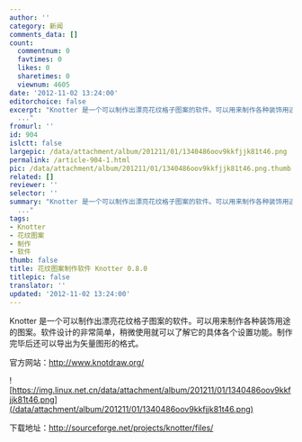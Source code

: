 ```yaml
---
author: ''
category: 新闻
comments_data: []
count:
  commentnum: 0
  favtimes: 0
  likes: 0
  sharetimes: 0
  viewnum: 4605
date: '2012-11-02 13:24:00'
editorchoice: false
excerpt: "Knotter 是一个可以制作出漂亮花纹格子图案的软件。可以用来制作各种装饰用途的图案。软件设计的非常简单，稍微使用就可以了解它的具体各个设置功能。制作完毕后还可以导出为矢量图形的格式。\r\n官方网站：http://www.
  ..."
fromurl: ''
id: 904
islctt: false
largepic: /data/attachment/album/201211/01/1340486oov9kkfjjk81t46.png
permalink: /article-904-1.html
pic: /data/attachment/album/201211/01/1340486oov9kkfjjk81t46.png.thumb.jpg
related: []
reviewer: ''
selector: ''
summary: "Knotter 是一个可以制作出漂亮花纹格子图案的软件。可以用来制作各种装饰用途的图案。软件设计的非常简单，稍微使用就可以了解它的具体各个设置功能。制作完毕后还可以导出为矢量图形的格式。\r\n官方网站：http://www.
  ..."
tags:
- Knotter
- 花纹图案
- 制作
- 软件
thumb: false
title: 花纹图案制作软件 Knotter 0.8.0
titlepic: false
translator: ''
updated: '2012-11-02 13:24:00'
---
```


Knotter 是一个可以制作出漂亮花纹格子图案的软件。可以用来制作各种装饰用途的图案。软件设计的非常简单，稍微使用就可以了解它的具体各个设置功能。制作完毕后还可以导出为矢量图形的格式。


官方网站：<http://www.knotdraw.org/>


![https://img.linux.net.cn/data/attachment/album/201211/01/1340486oov9kkfjjk81t46.png](/data/attachment/album/201211/01/1340486oov9kkfjjk81t46.png)


下载地址：<http://sourceforge.net/projects/knotter/files/>
